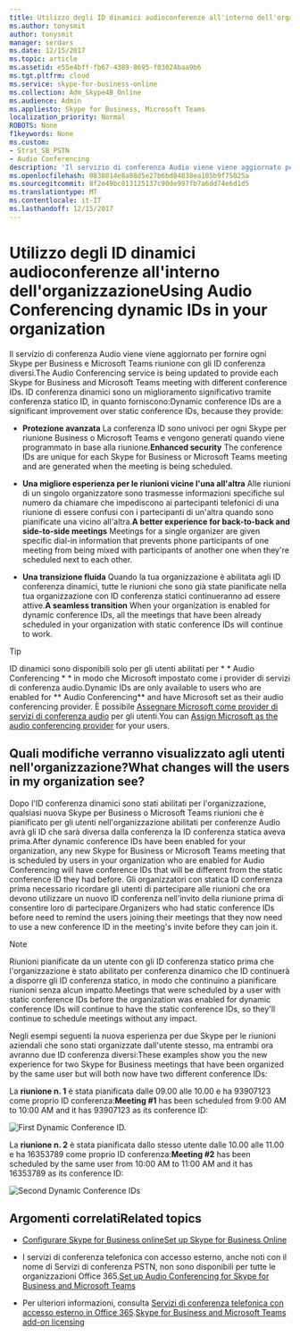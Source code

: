 ```yaml
---
title: Utilizzo degli ID dinamici audioconferenze all'interno dell'organizzazione
ms.author: tonysmit
author: tonysmit
manager: serdars
ms.date: 12/15/2017
ms.topic: article
ms.assetid: e55e4bff-fb67-4389-8695-f03024baa9b6
ms.tgt.pltfrm: cloud
ms.service: skype-for-business-online
ms.collection: Adm_Skype4B_Online
ms.audience: Admin
ms.appliesto: Skype for Business, Microsoft Teams
localization_priority: Normal
ROBOTS: None
f1keywords: None
ms.custom:
- Strat_SB_PSTN
- Audio Conferencing
description: 'Il servizio di conferenza Audio viene viene aggiornato per fornire ogni Skype per Business e Microsoft Teams riunione con gli ID conferenza diversi. ID conferenza dinamici sono un miglioramento significativo tramite conferenza statico ID, in quanto forniscono:'
ms.openlocfilehash: 0838014e8a88d5e27b6bd84838ea105b9f75025a
ms.sourcegitcommit: 8f2e49bc813125137c90de997fb7a6dd74e6d1d5
ms.translationtype: MT
ms.contentlocale: it-IT
ms.lasthandoff: 12/15/2017
---
```

# <a name="using-audio-conferencing-dynamic-ids-in-your-organization"></a><span data-ttu-id="21f67-104">Utilizzo degli ID dinamici audioconferenze all'interno dell'organizzazione</span><span class="sxs-lookup"><span data-stu-id="21f67-104">Using Audio Conferencing dynamic IDs in your organization</span></span>

<span data-ttu-id="21f67-105">Il servizio di conferenza Audio viene viene aggiornato per fornire ogni Skype per Business e Microsoft Teams riunione con gli ID conferenza diversi.</span><span class="sxs-lookup"><span data-stu-id="21f67-105">The Audio Conferencing service is being updated to provide each Skype for Business and Microsoft Teams meeting with different conference IDs.</span></span> <span data-ttu-id="21f67-106">ID conferenza dinamici sono un miglioramento significativo tramite conferenza statico ID, in quanto forniscono:</span><span class="sxs-lookup"><span data-stu-id="21f67-106">Dynamic conference IDs are a significant improvement over static conference IDs, because they provide:</span></span>
  
- <span data-ttu-id="21f67-107">**Protezione avanzata** La conferenza ID sono univoci per ogni Skype per riunione Business o Microsoft Teams e vengono generati quando viene programmato in base alla riunione.</span><span class="sxs-lookup"><span data-stu-id="21f67-107">**Enhanced security** The conference IDs are unique for each Skype for Business or Microsoft Teams meeting and are generated when the meeting is being scheduled.</span></span>
    
- <span data-ttu-id="21f67-108">**Una migliore esperienza per le riunioni vicine l'una all'altra** Alle riunioni di un singolo organizzatore sono trasmesse informazioni specifiche sul numero da chiamare che impediscono ai partecipanti telefonici di una riunione di essere confusi con i partecipanti di un'altra quando sono pianificate una vicino all'altra.</span><span class="sxs-lookup"><span data-stu-id="21f67-108">**A better experience for back-to-back and side-to-side meetings** Meetings for a single organizer are given specific dial-in information that prevents phone participants of one meeting from being mixed with participants of another one when they're scheduled next to each other.</span></span>
    
- <span data-ttu-id="21f67-109">**Una transizione fluida** Quando la tua organizzazione è abilitata agli ID conferenza dinamici, tutte le riunioni che sono già state pianificate nella tua organizzazione con ID conferenza statici continueranno ad essere attive.</span><span class="sxs-lookup"><span data-stu-id="21f67-109">**A seamless transition** When your organization is enabled for dynamic conference IDs, all the meetings that have been already scheduled in your organization with static conference IDs will continue to work.</span></span>
    
> [!TIP]
> <span data-ttu-id="21f67-110">ID dinamici sono disponibili solo per gli utenti abilitati per * * Audio Conferencing * * in modo che Microsoft impostato come i provider di servizi di conferenza audio.</span><span class="sxs-lookup"><span data-stu-id="21f67-110">Dynamic IDs are only available to users who are enabled for ** Audio Conferencing** and have Microsoft set as their audio conferencing provider.</span></span> <span data-ttu-id="21f67-111">È possibile [Assegnare Microsoft come provider di servizi di conferenza audio](assign-microsoft-as-the-audio-conferencing-provider.md) per gli utenti.</span><span class="sxs-lookup"><span data-stu-id="21f67-111">You can [Assign Microsoft as the audio conferencing provider](assign-microsoft-as-the-audio-conferencing-provider.md) for your users.</span></span>
  
## <a name="what-changes-will-the-users-in-my-organization-see"></a><span data-ttu-id="21f67-112">Quali modifiche verranno visualizzato agli utenti nell'organizzazione?</span><span class="sxs-lookup"><span data-stu-id="21f67-112">What changes will the users in my organization see?</span></span>

<span data-ttu-id="21f67-113">Dopo l'ID conferenza dinamici sono stati abilitati per l'organizzazione, qualsiasi nuova Skype per Business o Microsoft Teams riunioni che è pianificato per gli utenti nell'organizzazione abilitati per conferenze Audio avrà gli ID che sarà diversa dalla conferenza la ID conferenza statica aveva prima.</span><span class="sxs-lookup"><span data-stu-id="21f67-113">After dynamic conference IDs have been enabled for your organization, any new Skype for Business or Microsoft Teams meeting that is scheduled by users in your organization who are enabled for Audio Conferencing will have conference IDs that will be different from the static conference ID they had before.</span></span> <span data-ttu-id="21f67-114">Gli organizzatori con statica ID conferenza prima necessario ricordare gli utenti di partecipare alle riunioni che ora devono utilizzare un nuovo ID conferenza nell'invito della riunione prima di consentire loro di partecipare.</span><span class="sxs-lookup"><span data-stu-id="21f67-114">Organizers who had static conference IDs before need to remind the users joining their meetings that they now need to use a new conference ID in the meeting's invite before they can join it.</span></span>
  
> [!NOTE]
> <span data-ttu-id="21f67-115">Riunioni pianificate da un utente con gli ID conferenza statico prima che l'organizzazione è stato abilitato per conferenza dinamico che ID continuerà a disporre gli ID conferenza statico, in modo che continuino a pianificare riunioni senza alcun impatto.</span><span class="sxs-lookup"><span data-stu-id="21f67-115">Meetings that were scheduled by a user with static conference IDs before the organization was enabled for dynamic conference IDs will continue to have the static conference IDs, so they'll continue to schedule meetings without any impact.</span></span> 
  
<span data-ttu-id="21f67-116">Negli esempi seguenti la nuova esperienza per due Skype per le riunioni aziendali che sono stati organizzate dall'utente stesso, ma entrambi ora avranno due ID conferenza diversi:</span><span class="sxs-lookup"><span data-stu-id="21f67-116">These examples show you the new experience for two Skype for Business meetings that have been organized by the same user but will both now have two different conference IDs:</span></span> 
  
 <span data-ttu-id="21f67-117">La **riunione n. 1** è stata pianificata dalle 09.00 alle 10.00 e ha 93907123 come proprio ID conferenza:</span><span class="sxs-lookup"><span data-stu-id="21f67-117">**Meeting #1** has been scheduled from 9:00 AM to 10:00 AM and it has 93907123 as its conference ID:</span></span>
  
![First Dynamic Conference ID.](../images/997b2473-7645-46df-9774-95eb070c2239.png)
  
 <span data-ttu-id="21f67-119">La **riunione n. 2** è stata pianificata dallo stesso utente dalle 10.00 alle 11.00 e ha 16353789 come proprio ID conferenza:</span><span class="sxs-lookup"><span data-stu-id="21f67-119">**Meeting #2** has been scheduled by the same user from 10:00 AM to 11:00 AM and it has 16353789 as its conference ID:</span></span>
  
![Second Dynamic Conference IDs](../images/e1eecc76-812b-426c-90e8-80e9f6f4ad31.png)
  
## <a name="related-topics"></a><span data-ttu-id="21f67-121">Argomenti correlati</span><span class="sxs-lookup"><span data-stu-id="21f67-121">Related topics</span></span>

- [<span data-ttu-id="21f67-122">Configurare Skype for Business online</span><span class="sxs-lookup"><span data-stu-id="21f67-122">Set up Skype for Business Online</span></span>](../set-up-skype-for-business-online/set-up-skype-for-business-online.md)
    
- <span data-ttu-id="21f67-123">I servizi di conferenza telefonica con accesso esterno, anche noti con il nome di Servizi di conferenza PSTN, non sono disponibili per tutte le organizzazioni Office 365.</span><span class="sxs-lookup"><span data-stu-id="21f67-123">[Set up Audio Conferencing for Skype for Business and Microsoft Teams](set-up-audio-conferencing.md)</span></span>
    
- <span data-ttu-id="21f67-124">Per ulteriori informazioni, consulta [Servizi di conferenza telefonica con accesso esterno in Office 365](../skype-for-business-and-microsoft-teams-add-on-licensing/skype-for-business-and-microsoft-teams-add-on-licensing.md).</span><span class="sxs-lookup"><span data-stu-id="21f67-124">[Skype for Business and Microsoft Teams add-on licensing](../skype-for-business-and-microsoft-teams-add-on-licensing/skype-for-business-and-microsoft-teams-add-on-licensing.md)</span></span>
    

